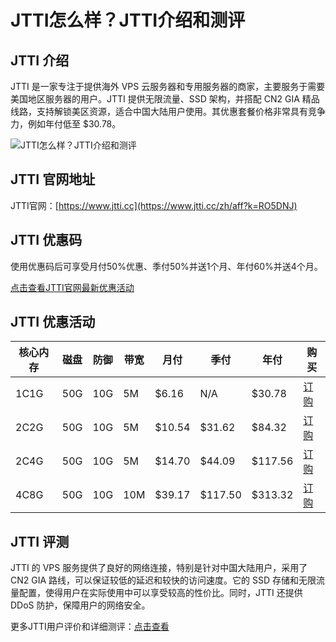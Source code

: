 # JTTI怎么样？JTTI介绍和测评

## JTTI 介绍
JTTI 是一家专注于提供海外 VPS 云服务器和专用服务器的商家，主要服务于需要美国地区服务器的用户。JTTI 提供无限流量、SSD 架构，并搭配 CN2 GIA 精品线路，支持解锁美区资源，适合中国大陆用户使用。其优惠套餐价格非常具有竞争力，例如年付低至 $30.78。

![JTTI怎么样？JTTI介绍和测评](https://github.com/user-attachments/assets/31ea84d8-a8c1-42d3-b618-647c0025acc0)

## JTTI 官网地址
JTTI官网：[https://www.jtti.cc](https://www.jtti.cc/zh/aff?k=RO5DNJ)

## JTTI 优惠码
使用优惠码后可享受月付50%优惠、季付50%并送1个月、年付60%并送4个月。  

[点击查看JTTI官网最新优惠活动](https://www.jtti.cc/zh/aff?k=RO5DNJ)

## JTTI 优惠活动

| 核心内存 | 磁盘 | 防御 | 带宽 | 月付 | 季付 | 年付 | 购买 |
| -------- | ---- | ---- | ---- | ---- | ---- | ---- | ---- |
| 1C1G     | 50G  | 10G  | 5M   | $6.16 | N/A   | $30.78 | [订购](https://www.jtti.cc/zh/activity/y2024-national-day.html?k=RO5DNJ) |
| 2C2G     | 50G  | 10G  | 5M   | $10.54 | $31.62 | $84.32 | [订购](https://www.jtti.cc/zh/activity/y2024-national-day.html?k=RO5DNJ) |
| 2C4G     | 50G  | 10G  | 5M   | $14.70 | $44.09 | $117.56 | [订购](https://www.jtti.cc/zh/activity/y2024-national-day.html?k=RO5DNJ) |
| 4C8G     | 50G  | 10G  | 10M  | $39.17 | $117.50 | $313.32 | [订购](https://www.jtti.cc/zh/activity/y2024-national-day.html?k=RO5DNJ) |

## JTTI 评测
JTTI 的 VPS 服务提供了良好的网络连接，特别是针对中国大陆用户，采用了 CN2 GIA 路线，可以保证较低的延迟和较快的访问速度。它的 SSD 存储和无限流量配置，使得用户在实际使用中可以享受较高的性价比。同时，JTTI 还提供 DDoS 防护，保障用户的网络安全。

更多JTTI用户评价和详细测评：[点击查看](https://www.jtti.cc/zh/aff?k=RO5DNJ)
